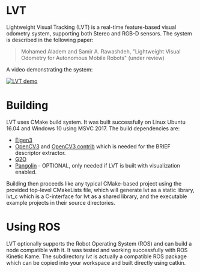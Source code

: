 # LVT
Lightweight Visual Tracking (LVT) is a real-time feature-based visual odometry system, supporting both Stereo and RGB-D sensors. The system is described in the following paper:
> Mohamed Aladem and Samir A. Rawashdeh, "Lightweight Visual Odometry for Autonomous Mobile Robots" (under review)

A video demonstrating the system:

[![LVT demo](http://img.youtube.com/vi/t2gr6y90aWI/0.jpg)](http://www.youtube.com/watch?v=t2gr6y90aWI)

# Building
LVT uses CMake build system. It was built successfully on Linux Ubuntu 16.04 and Windows 10 using MSVC 2017. The build dependencies are:
* [Eigen3](http://eigen.tuxfamily.org/index.php?title=Main_Page)
* [OpenCV3](https://github.com/opencv/opencv) and [OpenCV3 contrib](https://github.com/opencv/opencv_contrib) which is needed for the BRIEF descriptor extractor.
* [G2O](https://github.com/RainerKuemmerle/g2o)
* [Pangolin](https://github.com/stevenlovegrove/Pangolin) - OPTIONAL, only needed if LVT is built with visualization enabled.

Building then proceeds like any typical CMake-based project using the provided top-level CMakeLists file, which will generate lvt as a static library, lvt_c which is a C-interface for lvt as a shared library, and the executable example projects in their source directories.
# Using ROS
LVT optionally supports the Robot Operating System (ROS) and can build a node compatible with it. It was tested and working successfully with ROS Kinetic Kame. The subdirectory _lvt_ is actually a compatible ROS package which can be copied into your workspace and built directly using catkin. 
